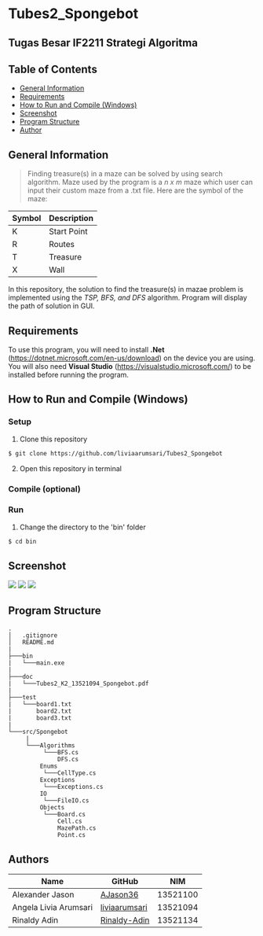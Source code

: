 # Tubes2_Spongebot
## Tugas Besar IF2211 Strategi Algoritma

## **Table of Contents**
* [General Information](#general-information)
* [Requirements](#requirements)
* [How to Run and Compile (Windows)](#how-to-run-and-compile-windows)
* [Screenshot](#screenshot)
* [Program Structure](#program-structure)
* [Author](#author)

## **General Information**
>Finding treasure(s) in a maze can be solved by using search algorithm. Maze used by the program is a *n x m* maze which user can input their custom maze from a .txt file. Here are the symbol of the maze:

| Symbol    | Description |
|------------|--------------|
| K | Start Point |
| R | Routes |
| T | Treasure |
| X | Wall |

In this repository, the solution to find the treasure(s) in mazae problem is implemented using the *TSP, BFS, and DFS* algorithm. Program will display the path of solution in GUI.

## **Requirements**
To use this program, you will need to install **.Net** (https://dotnet.microsoft.com/en-us/download) on the device you are using. You will also need **Visual Studio** (https://visualstudio.microsoft.com/) to be installed before running the program.

## **How to Run and Compile (Windows)**
### **Setup**
1. Clone this repository <br>
```sh 
$ git clone https://github.com/liviaarumsari/Tubes2_Spongebot
```
2. Open this repository in terminal
### **Compile (optional)**

### **Run**
1. Change the directory to the 'bin' folder <br>
```sh 
$ cd bin
```



## **Screenshot**

<img src="doc/home1.jpg"> 
<img src="doc/home2.jpg"> 
<img src="doc/fig.jpg"> 


## **Program Structure**
```
.
│   .gitignore
│   README.md
|
├───bin
|   └───main.exe
|
├───doc
|   └───Tubes2_K2_13521094_Spongebot.pdf
|
├───test
|   └───board1.txt
|       board2.txt
|       board3.txt
|
└───src/Spongebot
     |
     └───Algorithms
          └───BFS.cs
              DFS.cs
         Enums
          └───CellType.cs
         Exceptions
          └───Exceptions.cs
         IO
          └───FileIO.cs
         Objects
          └───Board.cs
              Cell.cs
              MazePath.cs
              Point.cs 

```

## Authors

| Name                  | GitHub                                            | NIM                  |
| --------------------- | ------------------------------------------------- | --------------------- |
| Alexander Jason       | [AJason36](https://github.com/AJason36)           | 13521100 |
| Angela Livia Arumsari | [liviaarumsari](https://github.com/liviaarumsari) | 13521094 |
| Rinaldy Adin   | [Rinaldy-Adin](https://github.com/Rinaldy-Adin)           | 13521134 |
